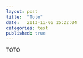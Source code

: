 ```yaml
---
layout: post
title:  "Toto"
date:   2013-11-06 15:22:04
categories: test
published: true
---
```

TOTO
